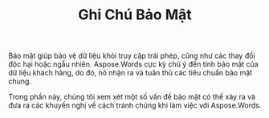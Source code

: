﻿---
title: Ghi Chú Bảo Mật
second_title: Aspose.Words cho C++
articleTitle: Ghi Chú Bảo Mật
linktitle: Ghi Chú Bảo Mật
type: docs
description: "Aspose.Words cho C++ công nhận và tuân thủ các tiêu chuẩn bảo mật chung để đảm bảo mức độ bảo mật dữ liệu cao. Xem xét các vấn đề bảo mật có thể xảy ra và các khuyến nghị về cách tránh chúng."
weight: 80
url: /vi/cpp/security/
---

Bảo mật giúp bảo vệ dữ liệu khỏi truy cập trái phép, cũng như các thay đổi độc hại hoặc ngẫu nhiên. Aspose.Words cực kỳ chú ý đến tính bảo mật của dữ liệu khách hàng, do đó, nó nhận ra và tuân thủ các tiêu chuẩn bảo mật chung.

Trong phần này, chúng tôi xem xét một số vấn đề bảo mật có thể xảy ra và đưa ra các khuyến nghị về cách tránh chúng khi làm việc với Aspose.Words.